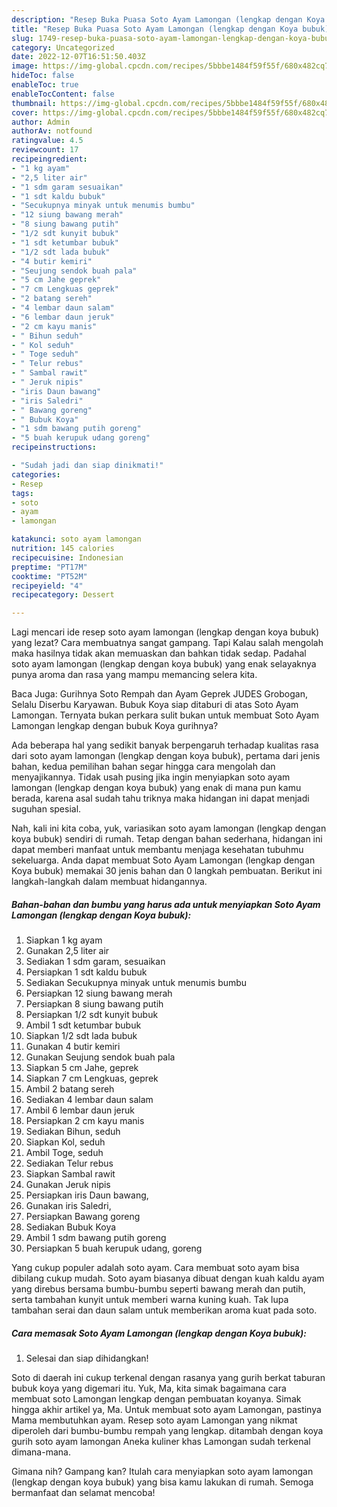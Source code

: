 ```yaml
---
description: "Resep Buka Puasa Soto Ayam Lamongan (lengkap dengan Koya bubuk)Anti Ribet"
title: "Resep Buka Puasa Soto Ayam Lamongan (lengkap dengan Koya bubuk)Anti Ribet"
slug: 1749-resep-buka-puasa-soto-ayam-lamongan-lengkap-dengan-koya-bubukanti-ribet
category: Uncategorized
date: 2022-12-07T16:51:50.403Z
image: https://img-global.cpcdn.com/recipes/5bbbe1484f59f55f/680x482cq70/soto-ayam-lamongan-lengkap-dengan-koya-bubuk-foto-resep-utama.jpg
hideToc: false
enableToc: true
enableTocContent: false
thumbnail: https://img-global.cpcdn.com/recipes/5bbbe1484f59f55f/680x482cq70/soto-ayam-lamongan-lengkap-dengan-koya-bubuk-foto-resep-utama.jpg
cover: https://img-global.cpcdn.com/recipes/5bbbe1484f59f55f/680x482cq70/soto-ayam-lamongan-lengkap-dengan-koya-bubuk-foto-resep-utama.jpg
author: Admin
authorAv: notfound
ratingvalue: 4.5
reviewcount: 17
recipeingredient:
- "1 kg ayam"
- "2,5 liter air"
- "1 sdm garam sesuaikan"
- "1 sdt kaldu bubuk"
- "Secukupnya minyak untuk menumis bumbu"
- "12 siung bawang merah"
- "8 siung bawang putih"
- "1/2 sdt kunyit bubuk"
- "1 sdt ketumbar bubuk"
- "1/2 sdt lada bubuk"
- "4 butir kemiri"
- "Seujung sendok buah pala"
- "5 cm Jahe geprek"
- "7 cm Lengkuas geprek"
- "2 batang sereh"
- "4 lembar daun salam"
- "6 lembar daun jeruk"
- "2 cm kayu manis"
- " Bihun seduh"
- " Kol seduh"
- " Toge seduh"
- " Telur rebus"
- " Sambal rawit"
- " Jeruk nipis"
- "iris Daun bawang"
- "iris Saledri"
- " Bawang goreng"
- " Bubuk Koya"
- "1 sdm bawang putih goreng"
- "5 buah kerupuk udang goreng"
recipeinstructions:

- "Sudah jadi dan siap dinikmati!"
categories:
- Resep
tags:
- soto
- ayam
- lamongan

katakunci: soto ayam lamongan 
nutrition: 145 calories
recipecuisine: Indonesian
preptime: "PT17M"
cooktime: "PT52M"
recipeyield: "4"
recipecategory: Dessert

---
```



Lagi mencari ide resep soto ayam lamongan (lengkap dengan koya bubuk) yang lezat? Cara membuatnya sangat gampang. Tapi Kalau salah mengolah maka hasilnya tidak akan memuaskan dan bahkan tidak sedap. Padahal soto ayam lamongan (lengkap dengan koya bubuk) yang enak selayaknya punya aroma dan rasa yang mampu memancing selera kita.


Baca Juga: Gurihnya Soto Rempah dan Ayam Geprek JUDES Grobogan, Selalu Diserbu Karyawan. Bubuk Koya siap ditaburi di atas Soto Ayam Lamongan. Ternyata bukan perkara sulit bukan untuk membuat Soto Ayam Lamongan lengkap dengan bubuk Koya gurihnya?

Ada beberapa hal yang sedikit banyak berpengaruh terhadap kualitas rasa dari soto ayam lamongan (lengkap dengan koya bubuk), pertama dari jenis bahan, kedua pemilihan bahan segar hingga cara mengolah dan menyajikannya. Tidak usah pusing jika ingin menyiapkan soto ayam lamongan (lengkap dengan koya bubuk) yang enak di mana pun kamu berada, karena asal sudah tahu triknya maka hidangan ini dapat menjadi suguhan spesial.


Nah, kali ini kita coba, yuk, variasikan soto ayam lamongan (lengkap dengan koya bubuk) sendiri di rumah. Tetap dengan bahan sederhana, hidangan ini dapat memberi manfaat untuk membantu menjaga kesehatan tubuhmu sekeluarga. Anda dapat membuat Soto Ayam Lamongan (lengkap dengan Koya bubuk) memakai 30 jenis bahan dan 0 langkah pembuatan. Berikut ini langkah-langkah dalam membuat hidangannya.

<!--inarticleads1-->

##### Bahan-bahan dan bumbu yang harus ada untuk menyiapkan Soto Ayam Lamongan (lengkap dengan Koya bubuk):

1. Siapkan 1 kg ayam
1. Gunakan 2,5 liter air
1. Sediakan 1 sdm garam, sesuaikan
1. Persiapkan 1 sdt kaldu bubuk
1. Sediakan Secukupnya minyak untuk menumis bumbu
1. Persiapkan 12 siung bawang merah
1. Persiapkan 8 siung bawang putih
1. Persiapkan 1/2 sdt kunyit bubuk
1. Ambil 1 sdt ketumbar bubuk
1. Siapkan 1/2 sdt lada bubuk
1. Gunakan 4 butir kemiri
1. Gunakan Seujung sendok buah pala
1. Siapkan 5 cm Jahe, geprek
1. Siapkan 7 cm Lengkuas, geprek
1. Ambil 2 batang sereh
1. Sediakan 4 lembar daun salam
1. Ambil 6 lembar daun jeruk
1. Persiapkan 2 cm kayu manis
1. Sediakan  Bihun, seduh
1. Siapkan  Kol, seduh
1. Ambil  Toge, seduh
1. Sediakan  Telur rebus
1. Siapkan  Sambal rawit
1. Gunakan  Jeruk nipis
1. Persiapkan iris Daun bawang,
1. Gunakan iris Saledri,
1. Persiapkan  Bawang goreng
1. Sediakan  Bubuk Koya
1. Ambil 1 sdm bawang putih goreng
1. Persiapkan 5 buah kerupuk udang, goreng


Yang cukup populer adalah soto ayam. Cara membuat soto ayam bisa dibilang cukup mudah. Soto ayam biasanya dibuat dengan kuah kaldu ayam yang direbus bersama bumbu-bumbu seperti bawang merah dan putih, serta tambahan kunyit untuk memberi warna kuning kuah. Tak lupa tambahan serai dan daun salam untuk memberikan aroma kuat pada soto. 

<!--inarticleads2-->

##### Cara memasak Soto Ayam Lamongan (lengkap dengan Koya bubuk):


1. Selesai dan siap dihidangkan!

Soto di daerah ini cukup terkenal dengan rasanya yang gurih berkat taburan bubuk koya yang digemari itu. Yuk, Ma, kita simak bagaimana cara membuat soto Lamongan lengkap dengan pembuatan koyanya. Simak hingga akhir artikel ya, Ma. Untuk membuat soto ayam Lamongan, pastinya Mama membutuhkan ayam. Resep soto ayam Lamongan yang nikmat diperoleh dari bumbu-bumbu rempah yang lengkap. ditambah dengan koya gurih soto ayam lamongan Aneka kuliner khas Lamongan sudah terkenal dimana-mana. 

Gimana nih? Gampang kan? Itulah cara menyiapkan soto ayam lamongan (lengkap dengan koya bubuk) yang bisa kamu lakukan di rumah. Semoga bermanfaat dan selamat mencoba!
